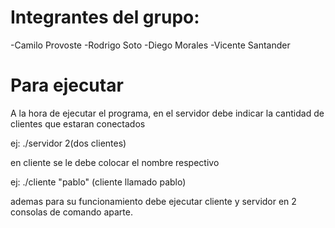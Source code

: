 # Integrantes del grupo:
-Camilo Provoste
-Rodrigo Soto
-Diego Morales
-Vicente Santander

# Para ejecutar

A la hora de ejecutar el programa, en el servidor debe indicar la cantidad de clientes que estaran conectados

ej: ./servidor 2(dos clientes)

en cliente se le debe colocar el nombre respectivo

ej: ./cliente "pablo" (cliente llamado pablo)

ademas para su funcionamiento debe ejecutar cliente y servidor en 2 consolas de comando aparte.